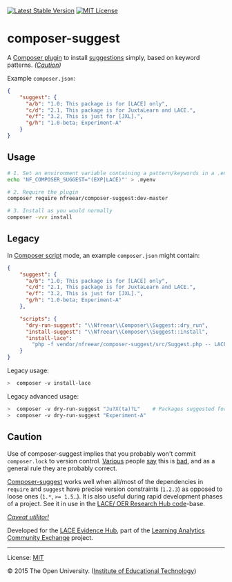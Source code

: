[![Latest Stable Version][packagist-icon]][packagist] [![MIT License][license-icon]][MIT]

# composer-suggest

A [Composer plugin][] to install [suggestions][] simply, based on keyword patterns. _([Caution](#caution))_


Example `composer.json`:

```json
{
    "suggest": {
      "a/b": "1.0; This package is for [LACE] only",
      "c/d": "2.1, This package is for JuxtaLearn and LACE.",
      "e/f": "3.2, This is just for [JXL].",
      "g/h": "1.0-beta; Experiment-A"
    }
}
```


## Usage

```bash
# 1. Set an environment variable containing a pattern/keywords in a .env file
echo 'NF_COMPOSER_SUGGEST="(EXP|LACE)"' > .myenv

# 2. Require the plugin
composer require nfreear/composer-suggest:dev-master

# 3. Install as you would normally
composer -vvv install
```


## Legacy

In [Composer script][] mode, an example `composer.json` might contain:

```json
{
    "suggest": {
      "a/b": "1.0; This package is for [LACE] only",
      "c/d": "2.1, This package is for JuxtaLearn and LACE.",
      "e/f": "3.2, This is just for [JXL].",
      "g/h": "1.0-beta; Experiment-A"
    },

    "scripts": {
      "dry-run-suggest": "\\Nfreear\\Composer\\Suggest::dry_run",
      "install-suggest": "\\Nfreear\\Composer\\Suggest::install",
      "install-lace":
        "php -f vendor/nfreear/composer-suggest/src/Suggest.php -- LACE"
    }
}
```

Legacy usage:

```sh
>  composer -v install-lace
```

Legacy advanced usage:

```sh
>  composer -v dry-run-suggest "Ju?X(ta)?L"    # Packages suggested for 'Juxtalearn' & 'JXL'.
>  composer -v dry-run-suggest "Experiment-A"
```


## Caution

Use of composer-suggest implies that you probably won't commit `composer.lock` to version control. [Various][] people [say][] this is [bad][], and as a general rule they are probably correct.

[Composer-suggest][] works well when all/most of the dependencies in `require` and `suggest` have precise version constraints (`1.2.3`) as opposed to loose ones (`1.*`, `>= 1.5`..). It is also useful during rapid development phases of a project. See it in use in the [LACE/ OER Research Hub code][ex]-base.

[_Caveat utilitor!_][beware]


Developed for the [LACE Evidence Hub][], part of the [Learning Analytics Community Exchange][] project.


---
License: [MIT][]

© 2015 The Open University. ([Institute of Educational Technology][])

[packagist]: https://packagist.org/packages/nfreear/composer-suggest
[packagist-icon]: https://img.shields.io/packagist/v/nfreear/composer-suggest.svg?style=flat
[license-icon]: https://img.shields.io/packagist/l/nfreear/composer-suggest.svg?style=flat
[Composer]: https://getcomposer.org/
[MIT]: http://nfreear.mit-license.org/ "MIT License"
[composer-suggest]: https://github.com/nfreear/composer-suggest
[Composer plugin]: https://getcomposer.org/doc/articles/plugins.md
[Composer script]: https://getcomposer.org/doc/articles/scripts.md
[suggestions]: https://getcomposer.org/doc/04-schema.md#suggest
[Institute of Educational Technology]: http://iet.open.ac.uk/
[Learning Analytics Community Exchange]: http://www.laceproject.eu "LACE project"
[LACE Evidence Hub]: http://evidence.laceproject.eu/
[ex]: https://github.com/IET-OU/oer-evidence-hub-org/blob/9801a671d9b3/composer-TEMPLATE.json#L43-L68 "suggest: {..} in composer.json — LACE/ OER Hub code"
[Various]: https://getcomposer.org/doc/01-basic-usage.md#composer-lock-the-lock-file "Composer documentation"
[say]: https://blog.engineyard.com/2014/composer-its-all-about-the-lock-file "Engineyard blog"
[bad]: http://stackoverflow.com/questions/12896780/should-composer-lock-be-committed-to-version-c.. "Stackoverflow"
[beware]: http://en.wiktionary.org/wiki/caveat_emptor "'User beware'"

